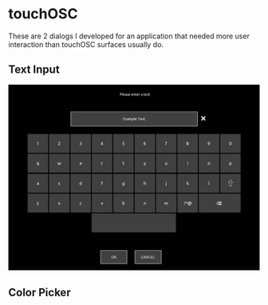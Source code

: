 # touchOSC
These are 2 dialogs I developed for an application that needed more user interaction than touchOSC surfaces usually do.

## Text Input
![keyboard](modules/TextInputDialog/img/Screenshot%20Keyboard.png)
## Color Picker
